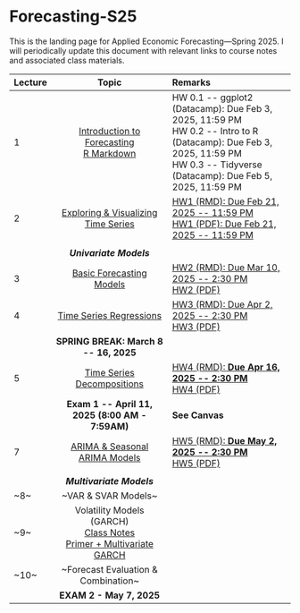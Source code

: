 # Forecasting-S25
This is the landing page for Applied Economic Forecasting—Spring 2025. I will periodically update this document with relevant links to course notes and associated class materials.

| Lecture | Topic                                	                        |  Remarks                                	                        |
|---------	|:-----------------------------------------------------------:| :----------------------------------------------------------------|  
| 1       	| [Introduction to Forecasting](Lecture/L1/1.Intro_Time_Series.pdf) <br> [R Markdown](https://htmlpreview.github.io/?https://github.com/Shamar-Stewart/Forecasting-S25/blob/c7b8931cc74946d9682f194164781896a7b352e1/Lecture/L1/RMarkdown_Intro.html) 	| HW 0.1 -- ggplot2 (Datacamp): Due Feb 3, 2025, 11:59 PM <br> HW 0.2 -- Intro to R (Datacamp): Due Feb 3, 2025, 11:59 PM <br> HW 0.3 -- Tidyverse (Datacamp): Due Feb 5, 2025, 11:59 PM                               |  
| 2       	|     [Exploring & Visualizing Time Series](Lecture/L2/2-Visualizing-Time-Series.pdf)     	|  [HW1 (RMD): Due Feb 21, 2025 -- 11:59 PM](HW/HW1/AAEC_4484-AAEC_STAT-5484_HW1_S25.Rmd) <br> [HW1 (PDF): Due Feb 21, 2025 -- 11:59 PM](HW/HW1/AAEC_4484-AAEC_STAT-5484_HW1_S25.pdf) |
|         	|                                              	|                                |
|         	|           ***Univariate Models***           	|                                |
| 3       	|           [Basic Forecasting Models](Lecture/L3/3.Evaluation_of_Basic_Forecasting_Models.pdf)          	|  [HW2 (RMD): Due Mar 10, 2025 -- 2:30 PM](HW/HW2/AAEC_4484-AAEC_STAT-5484_HW2_S25_Empty.Rmd) <br> [HW2 (PDF)](HW/HW2/AAEC_4484-AAEC_STAT-5484_HW2_S25_Empty.pdf)                              |
| 4       	|   [Time Series Regressions](Lecture/L4/4.Linear_and_Dynamic_Time_Series_Regressions.pdf)  	| [HW3 (RMD): Due Apr 2, 2025 -- 2:30 PM](HW/HW3/AAEC_4484-AAEC_STAT-5484_HW3_S25_Empty.Rmd) <br> [HW3 (PDF)](HW/HW3/AAEC_4484-AAEC_STAT-5484_HW3_S25_Empty.pdf)                               |
|         	|     **SPRING BREAK: March 8 -- 16, 2025**    	|                                |
| 5       	|          [Time Series Decompositions](Lecture/L5/5.Time_Series_Decomposition.pdf)         	| [HW4 (RMD): **Due Apr 16, 2025 -- 2:30 PM**](HW/HW4/AAEC_4484-AAEC_STAT-5484_HW4_S25_Empty.Rmd) <br> [HW4 (PDF)](HW/HW4/AAEC_4484-AAEC_STAT-5484_HW4_S25_Empty.pdf)                               |
|         	|         **Exam 1 -- April 11, 2025 (8:00 AM - 7:59AM)**         	|   **See Canvas**                             |
| 7       	|        [ARIMA & Seasonal ARIMA Models](Lecture/L7/7.ARIMA_Models.pdf)        	|   [HW5 (RMD): **Due May 2, 2025 -- 2:30 PM**](HW/HW5/AAEC_4484_5484_HW5_S25_Empty.Rmd) <br> [HW5 (PDF)](HW/HW5/AAEC_4484_5484_HW5_S25_Empty.pdf)                             |
|         	|                                              	|                                |
|         	|          ***Multivariate Models***          	|                                |
| ~8~       	|             ~VAR & SVAR Models~             	|                                 |     
| ~9~       	|              Volatility Models (GARCH)<br> [Class Notes](Lecture/L8/8.G-ARCH-_Models.pdf)  <br> [Primer + Multivariate GARCH](Lecture/L8/M-M_Intro_to_Time_Series_and_Forecasting_v2.pdf)           	|                                |
| ~10~      	|      ~Forecast Evaluation & Combination~      	|                                 |        
|         	|           **EXAM 2 - May 7, 2025**          	|                                |    

